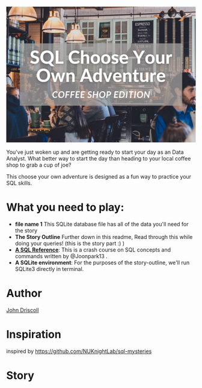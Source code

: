 ![Picture of Coffee Shop and Title](CYOA-header.png)

You've just woken up and are getting ready to start your day as an Data Analyst. What better way to start the day than heading to your local coffee shop to grab a cup of joe? 

This choose your own adventure is designed as a fun way to practice your SQL skills.

# What you need to play:
* **file name 1** This SQLite database file has all of the data you'll need for the story
* **The Story Outline** Further down in this readme, Read through this while doing your queries! (this is the story part :) )
* **[A SQL Reference](https://github.com/NUKnightLab/sql-mysteries/blob/master/reference.pdf)**: This is a crash course on SQL concepts and commands written by @Joonpark13 .
* **A SQLite environment**: For the purposes of the story-outline, we'll run SQLite3 directly in terminal.

# Author
[John Driscoll](https://www.linkedin.com/in/john-driscoll-/)

# Inspiration
inspired by https://github.com/NUKnightLab/sql-mysteries

# Story

